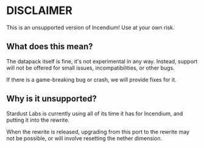 # DISCLAIMER

This is an unsupported version of Incendium! Use at your own risk.

## What does this mean?

The datapack itself is fine, it's not experimental in any way. Instead, support will not be offered for small issues, incompatibilities, or other bugs.


If there is a game-breaking bug or crash, we will provide fixes for it.

## Why is it unsupported?

Stardust Labs is currently using all of its time it has for Incendium, and putting it into the rewrite.


When the rewrite is released, upgrading from this port to the rewrite may not be possible, or will involve resetting the nether dimension.